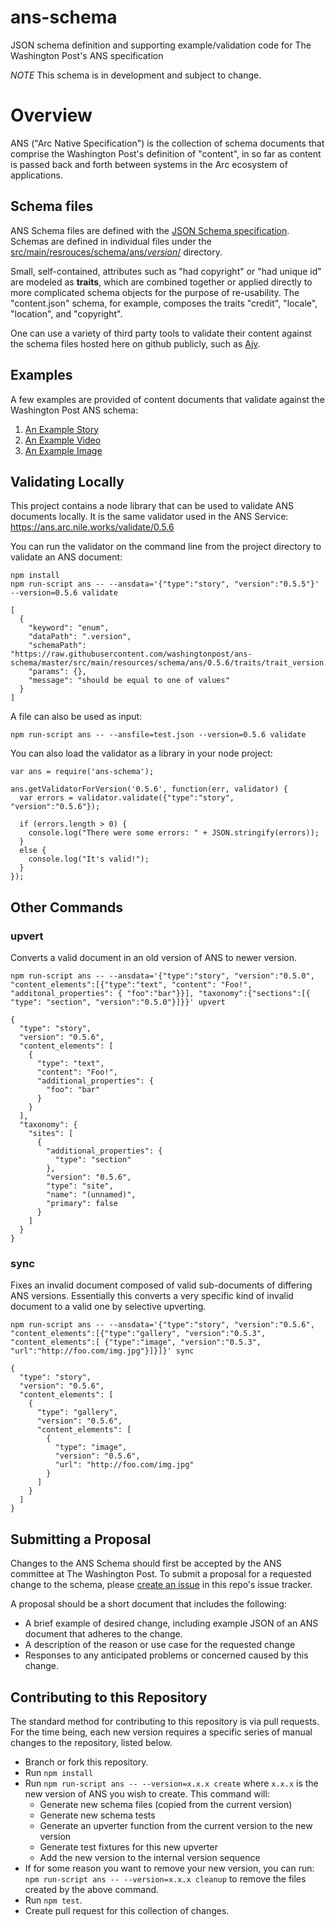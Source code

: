 # ans-schema
JSON schema definition and supporting example/validation code for The Washington Post's ANS specification

*NOTE* This schema is in development and subject to change.

# Overview
ANS ("Arc Native Specification") is the collection of schema documents that comprise the Washington Post's definition of "content", in so far as content is passed back and forth between systems in the Arc ecosystem of applications.

## Schema files
ANS Schema files are defined with the [JSON Schema specification](https://spacetelescope.github.io/understanding-json-schema/index.html).  Schemas are defined in individual files under the [src/main/resrouces/schema/ans/_version_/](src/main/resources/schema/ans/0.5.6/) directory.

Small, self-contained, attributes such as "had copyright" or "had unique id" are modeled as **traits**, which are combined together or applied directly to more complicated schema objects for the purpose of re-usability.  The "content.json" schema, for example, composes the traits "credit", "locale", "location", and "copyright".

One can use a variety of third party tools to validate their content against the schema files hosted here on github publicly, such as [Ajv](https://github.com/epoberezkin/ajv).


## Examples
A few examples are provided of content documents that validate against the Washington Post ANS schema:

1. [An Example Story](tests/fixtures/schema/0.5.6/story-fixture-tiny-house.json)
2. [An Example Video](tests/fixtures/schema/0.5.6/video-fixture-nationals.json)
3. [An Example Image](tests/fixtures/schema/0.5.6/image-fixture-good.json)


## Validating Locally ##

This project contains a node library that can be used to validate ANS documents locally.  It is the same validator used in the ANS Service: https://ans.arc.nile.works/validate/0.5.6

You can run the validator on the command line from the project directory to validate an ANS document:

```
npm install
npm run-script ans -- --ansdata='{"type":"story", "version":"0.5.5"}' --version=0.5.6 validate

[
  {
    "keyword": "enum",
    "dataPath": ".version",
    "schemaPath": "https://raw.githubusercontent.com/washingtonpost/ans-schema/master/src/main/resources/schema/ans/0.5.6/traits/trait_version.json/enum",
    "params": {},
    "message": "should be equal to one of values"
  }
]
```

A file can also be used as input:

```
npm run-script ans -- --ansfile=test.json --version=0.5.6 validate

```

You can also load the validator as a library in your node project:

```
var ans = require('ans-schema');

ans.getValidatorForVersion('0.5.6', function(err, validator) {
  var errors = validator.validate({"type":"story", "version":"0.5.6"});

  if (errors.length > 0) {
    console.log("There were some errors: " + JSON.stringify(errors));
  }
  else {
    console.log("It's valid!");
  }
});
```

## Other Commands ##

### upvert ###
Converts a valid document in an old version of ANS to newer version.

```
npm run-script ans -- --ansdata='{"type":"story", "version":"0.5.0", "content_elements":[{"type":"text", "content": "Foo!", "additonal_properties": { "foo":"bar"}}], "taxonomy":{"sections":[{ "type": "section", "version":"0.5.0"}]}}' upvert

{
  "type": "story",
  "version": "0.5.6",
  "content_elements": [
    {
      "type": "text",
      "content": "Foo!",
      "additional_properties": {
        "foo": "bar"
      }
    }
  ],
  "taxonomy": {
    "sites": [
      {
        "additional_properties": {
          "type": "section"
        },
        "version": "0.5.6",
        "type": "site",
        "name": "(unnamed)",
        "primary": false
      }
    ]
  }
}
```

### sync ###

Fixes an invalid document composed of valid sub-documents of differing ANS versions. Essentially this converts a very specific kind of invalid document to a valid one by selective upverting.

```
npm run-script ans -- --ansdata='{"type":"story", "version":"0.5.6", "content_elements":[{"type":"gallery", "version":"0.5.3", "content_elements":[ {"type":"image", "version":"0.5.3", "url":"http://foo.com/img.jpg"}]}]}' sync

{
  "type": "story",
  "version": "0.5.6",
  "content_elements": [
    {
      "type": "gallery",
      "version": "0.5.6",
      "content_elements": [
        {
          "type": "image",
          "version": "0.5.6",
          "url": "http://foo.com/img.jpg"
        }
      ]
    }
  ]
}
```




## Submitting a Proposal ##

Changes to the ANS Schema should first be accepted by the ANS committee at The Washington Post.  To submit a proposal for a requested change to the schema, please [create an issue](https://github.com/washingtonpost/ans-schema/issues/new) in this repo's issue tracker.

A proposal should be a short document that includes the following:

* A brief example of desired change, including example JSON of an ANS document that adheres to the change.
* A description of the reason or use case for the requested change
* Responses to any anticipated problems or concerned caused by this change.

## Contributing to this Repository ##

The standard method for contributing to this repository is via pull requests.  For the time being, each new version requires a specific series of manual changes to the repository, listed below.

* Branch or fork this repository.
* Run `npm install`
* Run `npm run-script ans -- --version=x.x.x create` where `x.x.x` is the new version of ANS you wish to create. This command will:
  * Generate new schema files (copied from the current version)
  * Generate new schema tests
  * Generate an upverter function from the current version to the new version
  * Generate test fixtures for this new upverter
  * Add the new version to the internal version sequence
* If for some reason you want to remove your new version, you can run: `npm run-script ans -- --version=x.x.x cleanup` to remove the files created by the above command.
* Run `npm test`.
* Create pull request for this collection of changes.

